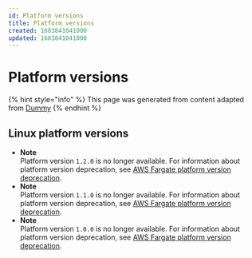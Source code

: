 ```yaml
---
id: Platform versions
title: Platform versions
created: 1683841041000
updated: 1683841041000
---
```

# Platform versions
{% hint style="info" %}
This page was generated from content adapted from [Dummy](https://docs.aws.amazon.com/ec2/index.html)
{% endhint %}
## Linux platform versions

- **Note**  
Platform version `1.2.0` is no longer available\. For information about platform version deprecation, see [AWS Fargate platform version deprecation](platform-versions-retired.md)\.
- **Note**  
Platform version `1.1.0` is no longer available\. For information about platform version deprecation, see [AWS Fargate platform version deprecation](platform-versions-retired.md)\.
- **Note**  
Platform version `1.0.0` is no longer available\. For information about platform version deprecation, see [AWS Fargate platform version deprecation](platform-versions-retired.md)\.

